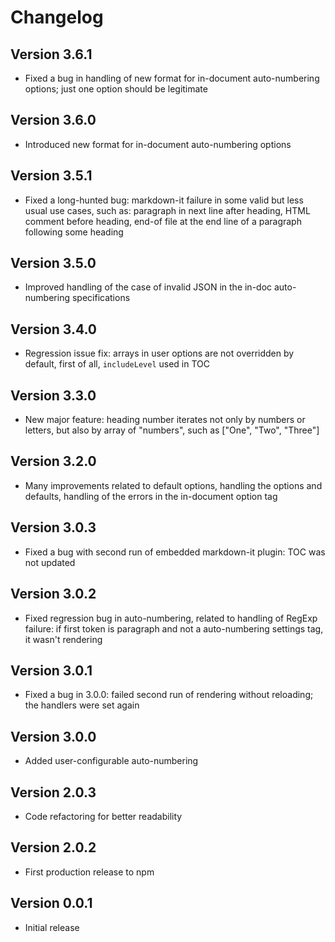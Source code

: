 # Changelog

## Version 3.6.1

* Fixed a bug in handling of new format for in-document auto-numbering options; just one option should be legitimate

## Version 3.6.0

* Introduced new format for in-document auto-numbering options

## Version 3.5.1

* Fixed a long-hunted bug: markdown-it failure in some valid but less usual use cases, such as: paragraph in next line after heading, HTML comment before heading, end-of file at the end line of a paragraph following some heading

## Version 3.5.0

* Improved handling of the case of invalid JSON in the in-doc auto-numbering specifications

## Version 3.4.0

* Regression issue fix: arrays in user options are not overridden by default, first of all, `includeLevel` used in TOC

## Version 3.3.0

* New major feature: heading number iterates not only by numbers or letters, but also by array of "numbers", such as ["One", "Two", "Three"] 

## Version 3.2.0

* Many improvements related to default options, handling the options and defaults, handling of the errors in the in-document option tag

## Version 3.0.3

* Fixed a bug with second run of embedded markdown-it plugin: TOC was not updated

## Version 3.0.2

* Fixed regression bug in auto-numbering, related to handling of RegExp failure: if first token is paragraph and not a auto-numbering settings tag, it wasn't rendering

## Version 3.0.1

* Fixed a bug in 3.0.0: failed second run of rendering without reloading; the handlers were set again

## Version 3.0.0

* Added user-configurable auto-numbering

## Version 2.0.3

* Code refactoring for better readability

## Version 2.0.2

* First production release to npm

## Version 0.0.1

* Initial release
